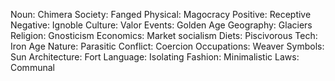 Noun: Chimera
Society: Fanged
Physical: Magocracy
Positive: Receptive
Negative: Ignoble
Culture: Valor
Events: Golden Age
Geography: Glaciers
Religion: Gnosticism
Economics: Market socialism
Diets: Piscivorous
Tech: Iron Age
Nature: Parasitic
Conflict: Coercion
Occupations: Weaver
Symbols: Sun
Architecture: Fort
Language: Isolating
Fashion: Minimalistic
Laws: Communal